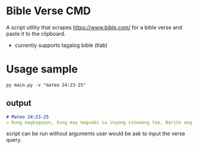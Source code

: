 # Bible Verse CMD
A script utility that scrapes https://www.bible.com/ for a bible verse and paste it to the clipboard. 
- currently supports tagalog bible (tlab)

# Usage sample 
```shell
py main.py -v "mateo 24:23-25" 
```

## output
```markdown
# Mateo 24:23-25
> Kung magkagayon, kung may magsabi sa inyong sinomang tao, Narito ang Cristo, o, Nariyan; huwag ninyong paniwalaan. Sapagka't may magsisilitaw na mga bulaang Cristo, at mga bulaang propeta, at mangagpapakita ng mga dakilang tanda at mga kababalaghan; ano pa't ililigaw, kung maaari, pati ng mga hirang. Narito, ipinagpauna ko nang sinabi sa inyo.

```

script can be run without arguments user would be ask to input the verse query.
